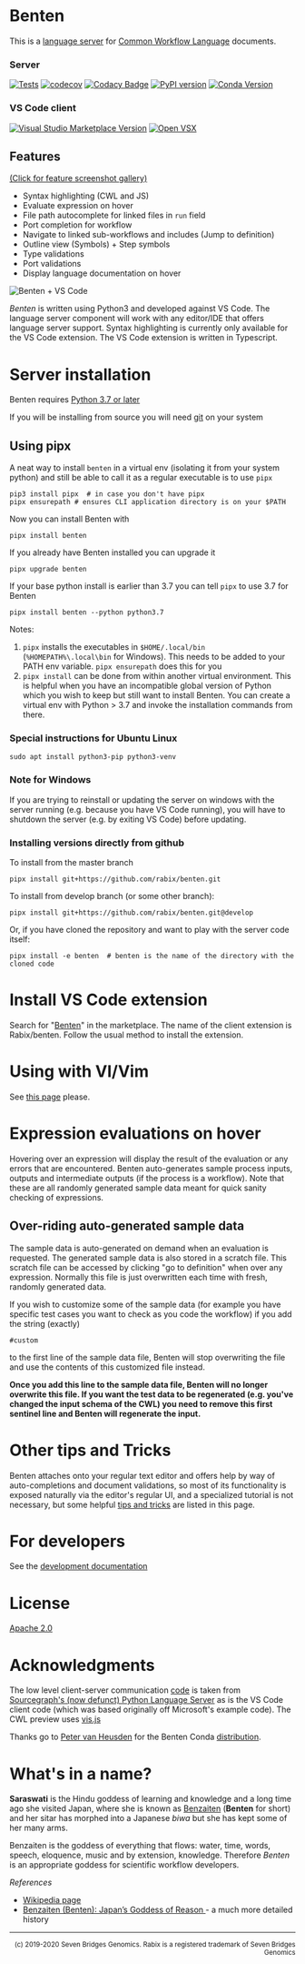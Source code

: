 # Benten 

This is a [language server] for
[Common Workflow Language](https://www.commonwl.org/) documents. 

[language server]: https://langserver.org/

### Server
[![Tests](https://travis-ci.com/rabix/benten.svg?branch=master)](https://travis-ci.com/rabix/benten)
[![codecov](https://codecov.io/gh/rabix/benten/branch/master/graph/badge.svg)](https://codecov.io/gh/rabix/benten)
[![Codacy
  Badge](https://api.codacy.com/project/badge/Grade/20839ce29ebe4004b3578d4d02031a1c)](https://www.codacy.com/app/kaushik-work/benten?utm_source=github.com&amp;utm_medium=referral&amp;utm_content=rabix/benten&amp;utm_campaign=Badge_Grade)
[![PyPI
  version](https://badge.fury.io/py/benten.svg)](https://badge.fury.io/py/benten)
  [![Conda
  Version](https://img.shields.io/conda/vn/conda-forge/benten.svg)](https://anaconda.org/conda-forge/benten)

### VS Code client 

[![Visual Studio Marketplace
  Version](https://img.shields.io/visual-studio-marketplace/v/sbg-rabix.benten-cwl?label=VS%20Code%20Ext)](https://marketplace.visualstudio.com/items?itemName=sbg-rabix.benten-cwl)
[![Open
  VSX](https://img.shields.io/open-vsx/v/sbg-rabix/benten-cwl)](https://open-vsx.org/extension/sbg-rabix/benten-cwl)


## Features

[(Click for feature screenshot gallery)](https://github.com/rabix/benten/blob/master/docs/features.md)

- Syntax highlighting (CWL and JS)
- Evaluate expression on hover
- File path autocomplete for linked files in `run` field
- Port completion for workflow
- Navigate to linked sub-workflows and includes (Jump to definition)
- Outline view (Symbols) + Step symbols
- Type validations
- Port validations
- Display language documentation on hover

![Benten + VS Code](https://raw.githubusercontent.com/rabix/benten/master/media/2019.12.03/full-window.png)


_Benten_ is written using Python3 and developed against VS Code. The language
server component will work with any editor/IDE that offers language server
support. Syntax highlighting is currently only available for the VS Code
extension. The VS Code extension is written in Typescript.

# Server installation

Benten requires [Python 3.7 or later](https://www.python.org/downloads/)

If you will be installing from source you will need
[git](https://git-scm.com/downloads) on your system


## Using pipx

A neat way to install `benten` in a virtual env (isolating it from your
system python) and still be able to call it as a regular executable is
to use `pipx`

```
pip3 install pipx  # in case you don't have pipx
pipx ensurepath # ensures CLI application directory is on your $PATH
```

Now you can install Benten with
```
pipx install benten
```

If you already have Benten installed you can upgrade it
```
pipx upgrade benten
```


If your base python install is earlier than 3.7 you can tell `pipx` to use 3.7 for Benten
```
pipx install benten --python python3.7
```


Notes: 

1. `pipx` installs the executables in `$HOME/.local/bin`
   (`%HOMEPATH%\.local\bin` for Windows). This needs to be added to your
   PATH env variable. `pipx ensurepath` does this for you
2. `pipx install` can be done from within another virtual environment.
   This is helpful when you have an incompatible global version of
   Python which you wish to keep but still want to install Benten. You
   can create a virtual env with Python > 3.7 and invoke the
   installation commands from there.


### Special instructions for Ubuntu Linux

```
sudo apt install python3-pip python3-venv
```

### Note for Windows
If you are trying to reinstall or updating the server on windows with
the server running (e.g. because you have VS Code running), you will
have to shutdown the server (e.g. by exiting VS Code) before updating.


### Installing versions directly from github

To install from the master branch
```
pipx install git+https://github.com/rabix/benten.git
```

To install from develop branch (or some other branch): 
```
pipx install git+https://github.com/rabix/benten.git@develop
```

Or, if you have cloned the repository and want to play with the server
code itself:
```
pipx install -e benten  # benten is the name of the directory with the cloned code
```


# Install VS Code extension

Search for "[Benten](https://marketplace.visualstudio.com/items?itemName=sbg-rabix.benten-cwl)" in the marketplace. The name of the client
extension is Rabix/benten. Follow the usual method to install the
extension.

# Using with VI/Vim

See [this page](https://github.com/rabix/benten/blob/master/docs/vim.md) please.


# Expression evaluations on hover

Hovering over an expression will display the result of the evaluation or
any errors that are encountered. Benten auto-generates sample process
inputs, outputs and intermediate outputs (if the process is a workflow).
Note that these are all randomly generated sample data meant for quick
sanity checking of expressions.


## Over-riding auto-generated sample data
 
The sample data is auto-generated on demand when an evaluation is
requested. The generated sample data is also stored in a scratch file.
This scratch file can be accessed by clicking "go to definition" when
over any expression. Normally this file is just overwritten each time
with fresh, randomly generated data.

If you wish to customize some of the sample data (for example you have
specific test cases you want to check as you code the workflow) if you
add the string (exactly)

```
#custom
```

to the first line of the sample data file, Benten will stop overwriting
the file and use the contents of this customized file instead. 

**Once you add this line to the sample data file, Benten will no longer
overwrite this file. If you want the test data to be regenerated (e.g.
you've changed the input schema of the CWL) you need to remove this
first sentinel line and Benten will regenerate the input.**


# Other tips and Tricks

Benten attaches onto your regular text editor and offers help by
way of auto-completions and document validations, so most of its
functionality is exposed naturally via the editor's regular UI, and a 
specialized tutorial is not necessary, but some helpful 
[tips and tricks](docs/tips.md) are listed in this page.


# For developers
See the [development documentation](docs/developer.md)


# License
[Apache 2.0](LICENSE)


# Acknowledgments

The low level client-server communication [code][jsonrpc-code] is taken from [Sourcegraph's
(now defunct) Python Language Server][sourcegraph-python] as is the VS Code client code (which
was based originally off Microsoft's example code). The CWL preview uses [vis.js]

Thanks go to [Peter van Heusden](https://github.com/pvanheus/) for the
Benten Conda [distribution](https://github.com/conda-forge/benten-feedstock).

[jsonrpc-code]: https://github.com/sourcegraph/python-langserver/blob/master/langserver/jsonrpc.py
[sourcegraph-python]: https://github.com/sourcegraph/python-langserver
[vis.js]: http://visjs.org/

# What's in a name? 

**Saraswati** is the Hindu goddess of learning and knowledge and a long time ago 
she visited Japan, where she is known as [Benzaiten] (**Benten** for short) and 
her sitar has morphed into a Japanese _biwa_ but she has kept some of her many arms.

Benzaiten is the goddess of everything that flows: water, time, words, speech, 
eloquence, music and by extension, knowledge. Therefore _Benten_ is an 
appropriate goddess for scientific workflow developers.

[Benzaiten]: https://en.wikipedia.org/wiki/Benzaiten 

_References_
- [Wikipedia page](https://en.wikipedia.org/wiki/Benzaiten)
- [Benzaiten (Benten): Japan’s Goddess of Reason ](http://yabai.com/p/3200) - a much more detailed history

---

<div align="right">
<sub>(c) 2019-2020 Seven Bridges Genomics. Rabix is a registered trademark of Seven Bridges Genomics</sub>
</div>
